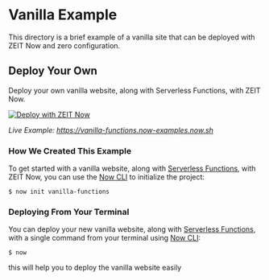 # Vanilla Example

This directory is a brief example of a vanilla site that can be deployed with ZEIT Now and zero configuration.

## Deploy Your Own

Deploy your own vanilla website, along with Serverless Functions, with ZEIT Now.

[![Deploy with ZEIT Now](https://zeit.co/button)](https://zeit.co/new/project?template=https://github.com/zeit/now-examples/tree/master/vanilla-functions)

*Live Example: https://vanilla-functions.now-examples.now.sh*

### How We Created This Example

To get started with a vanilla website, along with [Serverless Functions](https://zeit.co/docs/v2/serverless-functions/introduction), with ZEIT Now, you can use the [Now CLI](https://zeit.co/download) to initialize the project:

```shell
$ now init vanilla-functions
```

### Deploying From Your Terminal

You can deploy your new vanilla website, along with [Serverless Functions](https://zeit.co/docs/v2/serverless-functions/introduction), with a single command from your terminal using [Now CLI](/download):

```shell
$ now
```
this will help you to deploy the vanilla website easily
